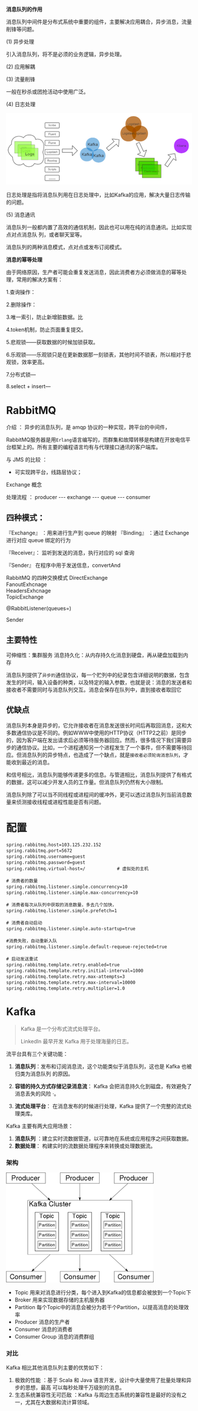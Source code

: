 

**消息队列的作用**

消息队列中间件是分布式系统中重要的组件，主要解决应用耦合，异步消息，流量削锋等问题。

(1) 异步处理

引入消息队列，将不是必须的业务逻辑，异步处理。

(2) 应用解耦

(3) 流量削锋

一般在秒杀或团抢活动中使用广泛。

(4) 日志处理

<img src="assets/image-20201101114755162.png" alt="image-20201101114755162" style="zoom:50%;" />

日志处理是指将消息队列用在日志处理中，比如Kafka的应用，解决大量日志传输的问题。

(5) 消息通讯

消息队列一般都内置了高效的通信机制，因此也可以用在纯的消息通讯。比如实现点对点消息队 列，或者聊天室等。

消息队列的两种消息模式，点对点或发布订阅模式。





**消息的幂等处理**

由于网络原因，生产者可能会重复发送消息，因此消费者方必须做消息的幂等处理，常用的解决方案有：

1.查询操作：

2.删除操作：

3.唯一索引，防止新增脏数据。比

4.token机制，防止页面重复提交。

5.悲观锁——获取数据的时候加锁获取。

6.乐观锁——乐观锁只是在更新数据那一刻锁表，其他时间不锁表，所以相对于悲观锁，效率更高。

7.分布式锁—

8.select + insert—



# RabbitMQ

介绍 ： 异步的消息队列，是 amqp 协议的一种实现，跨平台的中间件，

RabbitMQ服务器是用`Erlang`语言编写的，而群集和故障转移是构建在开放电信平台框架上的。所有主要的编程语言均有与代理接口通讯的客户端库。

与 JMS 的比较 ：
- 可实现跨平台，线路层协议；

Exchange 概念

处理流程 ：
producer --- exchange --- queue --- consumer



## 四种模式：
『Exchange』 ：用来进行生产到 queue 的映射
『Binding』 ：通过 Exchange 进行对应 queue 绑定的行为

『Receiver』： 
监听到发送的消息，执行对应的 sql 查询

『Sender』  在程序中用于发送信息，convertAnd

RabbitMQ 的四种交换模式
DirectExchange  
FanoutExhcnage  
HeadersExhcnage  
TopicExchange 

@RabbitListener(queues=)

Sender


## 主要特性
   可伸缩性：集群服务
   消息持久化：从内存持久化消息到硬盘，再从硬盘加载到内存

消息队列提供了`异步的`通信协议，每一个贮列中的纪录包含详细说明的数据，包含发生的时间，输入设备的种类，以及特定的输入参数，也就是说：消息的发送者和接收者不需要同时与消息队列交互。消息会保存在队列中，直到接收者取回它


## 优缺点
消息队列本身是异步的，它允许接收者在消息发送很长时间后再取回消息，这和大多数通信协议是不同的。例如WWW中使用的HTTP协议（HTTP2之前）是同步的，因为客户端在发出请求后必须等待服务器回应。然而，很多情况下我们需要异步的通信协议。比如，一个进程通知另一个进程发生了一个事件，但不需要等待回应。但消息队列的异步特点，也造成了一个缺点，就是`接收者必须轮询消息队列`，才能收到最近的消息。

和信号相比，消息队列能够传递更多的信息。与管道相比，消息队列提供了有格式的数据，这可以减少开发人员的工作量。但消息队列仍然有大小限制。

消息队列除了可以当不同线程或进程间的缓冲外，更可以透过消息队列当前消息数量来侦测接收线程或进程性能是否有问题。

# 配置

```properties
spring.rabbitmq.host=103.125.232.152
spring.rabbitmq.port=5672
spring.rabbitmq.username=guest
spring.rabbitmq.password=guest
spring.rabbitmq.virtual-host=/            # 虚拟处的主机

# 消费者的数量
spring.rabbitmq.listener.simple.concurrency=10
spring.rabbitmq.listener.simple.max-concurrency=10

# 消费者每次从队列中获取的消息数量，多去几个加快，
spring.rabbitmq.listener.simple.prefetch=1

# 消费者自动启动
spring.rabbitmq.listener.simple.auto-startup=true

#消费失败，自动重新入队
spring.rabbitmq.listener.simple.default-requeue-rejected=true

# 启动发送重试
spring.rabbitmq.template.retry.enabled=true 
spring.rabbitmq.template.retry.initial-interval=1000 
spring.rabbitmq.template.retry.max-attempts=3
spring.rabbitmq.template.retry.max-interval=10000
spring.rabbitmq.template.retry.multiplier=1.0
```



# Kafka

> Kafka 是⼀个分布式流式处理平台。
>
> LinkedIn 最早开发 Kafka ⽤于处理海量的⽇志。

流平台具有三个关键功能：

1. **消息队列**：发布和订阅消息流，这个功能类似于消息队列，这也是 Kafka 也被归类为消息队列 的原因。

2. **容错的持久⽅式存储记录消息流**： Kafka 会把消息持久化到磁盘，有效避免了消息丢失的⻛险 ·。

3. **流式处理平台**： 在消息发布的时候进⾏处理，Kafka 提供了⼀个完整的流式处理类库。



Kafka 主要有两⼤应⽤场景：

1. **消息队列** ：建⽴实时流数据管道，以可靠地在系统或应⽤程序之间获取数据。
2. **数据处理**： 构建实时的流数据处理程序来转换或处理数据流。



### 架构

<img src="assets/image-20201101104919802.png" alt="image-20201101104919802" style="zoom:50%;" />



- Topic 用来对消息进行分类，每个进入到Kafka的信息都会被放到一个Topic下
- Broker 用来实现数据存储的主机服务器
- Partition 每个Topic中的消息会被分为若干个Partition，以提高消息的处理效率
- Producer 消息的生产者
- Consumer 消息的消费者
- Consumer Group 消息的消费群组





### 对比

Kafka 相⽐其他消息队列主要的优势如下：

1. 极致的性能 ：基于 Scala 和 Java 语⾔开发，设计中⼤量使⽤了批量处理和异步的思想，最⾼ 可以每秒处理千万级别的消息。
2. ⽣态系统兼容性⽆可匹敌 ：Kafka 与周边⽣态系统的兼容性是最好的没有之⼀，尤其在⼤数据和流计算领域。



